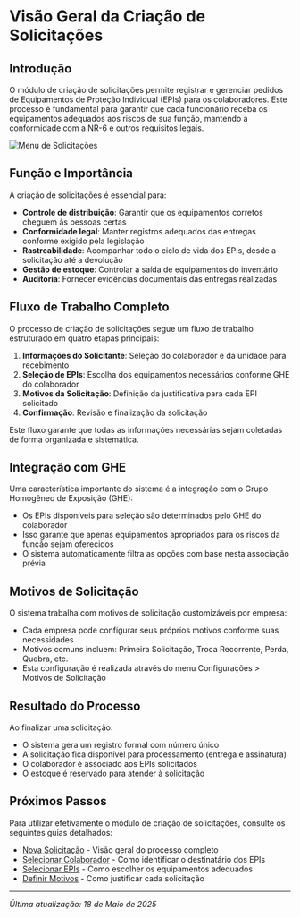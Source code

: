# Visão Geral da Criação de Solicitações

## Introdução

O módulo de criação de solicitações permite registrar e gerenciar pedidos de Equipamentos de Proteção Individual (EPIs) para os colaboradores. Este processo é fundamental para garantir que cada funcionário receba os equipamentos adequados aos riscos de sua função, mantendo a conformidade com a NR-6 e outros requisitos legais.

![Menu de Solicitações](../../../assets/images/menu-solicitacoes.png)

## Função e Importância

A criação de solicitações é essencial para:

- **Controle de distribuição**: Garantir que os equipamentos corretos cheguem às pessoas certas
- **Conformidade legal**: Manter registros adequados das entregas conforme exigido pela legislação
- **Rastreabilidade**: Acompanhar todo o ciclo de vida dos EPIs, desde a solicitação até a devolução
- **Gestão de estoque**: Controlar a saída de equipamentos do inventário
- **Auditoria**: Fornecer evidências documentais das entregas realizadas

## Fluxo de Trabalho Completo

O processo de criação de solicitações segue um fluxo de trabalho estruturado em quatro etapas principais:

1. **Informações do Solicitante**: Seleção do colaborador e da unidade para recebimento
2. **Seleção de EPIs**: Escolha dos equipamentos necessários conforme GHE do colaborador
3. **Motivos da Solicitação**: Definição da justificativa para cada EPI solicitado
4. **Confirmação**: Revisão e finalização da solicitação

Este fluxo garante que todas as informações necessárias sejam coletadas de forma organizada e sistemática.

## Integração com GHE

Uma característica importante do sistema é a integração com o Grupo Homogêneo de Exposição (GHE):

- Os EPIs disponíveis para seleção são determinados pelo GHE do colaborador
- Isso garante que apenas equipamentos apropriados para os riscos da função sejam oferecidos
- O sistema automaticamente filtra as opções com base nesta associação prévia

## Motivos de Solicitação

O sistema trabalha com motivos de solicitação customizáveis por empresa:

- Cada empresa pode configurar seus próprios motivos conforme suas necessidades
- Motivos comuns incluem: Primeira Solicitação, Troca Recorrente, Perda, Quebra, etc.
- Esta configuração é realizada através do menu Configurações > Motivos de Solicitação

## Resultado do Processo

Ao finalizar uma solicitação:

- O sistema gera um registro formal com número único
- A solicitação fica disponível para processamento (entrega e assinatura)
- O colaborador é associado aos EPIs solicitados
- O estoque é reservado para atender à solicitação

## Próximos Passos

Para utilizar efetivamente o módulo de criação de solicitações, consulte os seguintes guias detalhados:

- [Nova Solicitação](./nova-solicitacao.md) - Visão geral do processo completo
- [Selecionar Colaborador](./selecionar-colaborador.md) - Como identificar o destinatário dos EPIs
- [Selecionar EPIs](./selecionar-epis.md) - Como escolher os equipamentos adequados
- [Definir Motivos](./definir-motivos.md) - Como justificar cada solicitação

---

*Última atualização: 18 de Maio de 2025*
